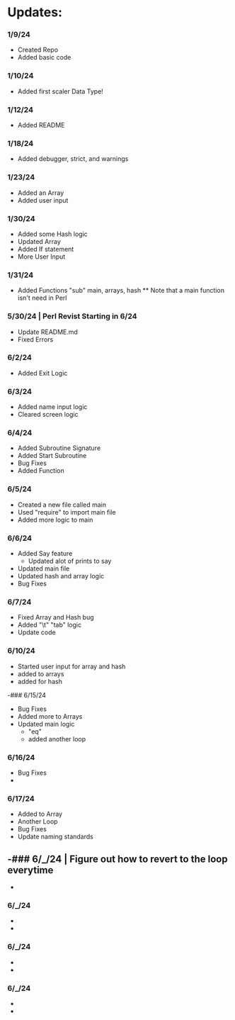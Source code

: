 # Updates:

### 1/9/24
- Created Repo
- Added basic code

### 1/10/24
- Added first scaler Data Type!

### 1/12/24
- Added README

### 1/18/24
- Added debugger, strict, and warnings

### 1/23/24
- Added an Array
- Added user input

### 1/30/24
- Added some Hash logic
- Updated Array
- Added If statement
- More User Input

### 1/31/24
- Added Functions "sub"
    main, arrays, hash 
    ** Note that a main function isn't need in Perl

### 5/30/24 | Perl Revist Starting in 6/24
- Update README.md
- Fixed Errors

### 6/2/24
- Added Exit Logic

### 6/3/24
- Added name input logic 
- Cleared screen logic

### 6/4/24
- Added Subroutine Signature
- Added Start Subroutine
- Bug Fixes
- Added Function

### 6/5/24
- Created a new file called main
- Used "require" to import main file
- Added more logic to main

### 6/6/24
- Added Say feature
    - Updated alot of prints to say
- Updated main file
- Updated hash and array logic 
- Bug Fixes

### 6/7/24
- Fixed Array and Hash bug
- Added "\t" "tab" logic
- Update code

### 6/10/24
- Started user input for array and hash
- added to arrays
- added for hash

-### 6/15/24
- Bug Fixes
- Added more to Arrays
- Updated main logic
    - "eq"
    - added another loop

### 6/16/24
- Bug Fixes
-

### 6/17/24
- Added to Array
 - Another Loop
- Bug Fixes
- Update naming standards

-### 6/_/24 | Figure out how to revert to the loop everytime
- 
-

### 6/_/24
- 
-

### 6/_/24
- 
-

### 6/_/24
- 
-